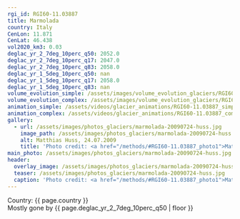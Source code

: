 ```yaml
---
rgi_id: RGI60-11.03887
title: Marmolada
country: Italy
CenLon: 11.871
CenLat: 46.438
vol2020_km3: 0.03
deglac_yr_2_7deg_10perc_q50: 2052.0
deglac_yr_2_7deg_10perc_q17: 2047.0
deglac_yr_2_7deg_10perc_q83: 2058.0
deglac_yr_1_5deg_10perc_q50: nan
deglac_yr_1_5deg_10perc_q17: 2058.0
deglac_yr_1_5deg_10perc_q83: nan
volume_evolution_simple: /assets/images/volume_evolution_glaciers/RGI60-11.03887_simple_en.png
volume_evolution_complex: /assets/images/volume_evolution_glaciers/RGI60-11.03887_complex_en.png
animation_simple: /assets/videos/glacier_animations/RGI60-11.03887_simple_en.mp4
animation_complex: /assets/videos/glacier_animations/RGI60-11.03887_complex_en.mp4
gallery:
  - url: /assets/images/photos_glaciers/marmolada-20090724-huss.jpg
    image_path: /assets/images/photos_glaciers/marmolada-20090724-huss.jpg
    alt: Matthias Huss, 24.07.2009
    title: 'Photo credit: <a href="/methods/#RGI60-11.03887_photo1">Matthias Huss, 24.07.2009</a>'
main_photo: /assets/images/photos_glaciers/marmolada-20090724-huss.jpg
header:
  overlay_image: /assets/images/photos_glaciers/marmolada-20090724-huss.jpg
  teaser: /assets/images/photos_glaciers/marmolada-20090724-huss.jpg
  caption: 'Photo credit: <a href="/methods/#RGI60-11.03887_photo1">Matthias Huss, 24.07.2009</a>'
---
```

Country: {{ page.country }}  <br>Mostly gone by {{ page.deglac_yr_2_7deg_10perc_q50 | floor }}
